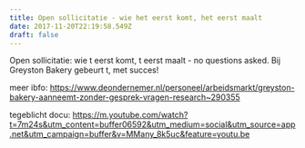 ```yaml
---
title: Open sollicitatie - wie het eerst komt, het eerst maalt
date: 2017-11-20T22:19:58.549Z
draft: false
---
```

Open sollicitatie: wie t eerst komt, t eerst maalt - no questions asked. Bij Greyston Bakery gebeurt t, met succes! 

meer ibfo: https://www.deondernemer.nl/personeel/arbeidsmarkt/greyston-bakery-aanneemt-zonder-gesprek-vragen-research~290355

tegeblicht docu: https://m.youtube.com/watch?t=7m24s&utm_content=buffer06592&utm_medium=social&utm_source=app.net&utm_campaign=buffer&v=MMany_8k5uc&feature=youtu.be